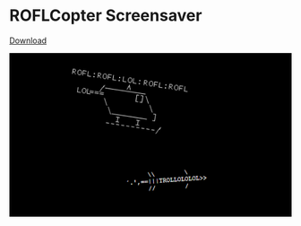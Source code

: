 # ROFLCopter Screensaver

[Download](http://nilsen.no-ip.com/ROFLCopterSS.scr)

![picture](https://github.com/ketilnil/ROFLCopterSS/blob/master/screenshot.png?raw=true)
